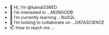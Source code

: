 - 👋 Hi, I’m @kamal33RED
- 👀 I’m interested in ...MONGODB
- 🌱 I’m currently learning ...NoSQL
- 💞️ I’m looking to collaborate on ...DATASCIENCE
- 📫 How to reach me ...

<!---
kamal33RED/kamal33RED is a ✨ special ✨ repository because its `README.md` (this file) appears on your GitHub profile.
You can click the Preview link to take a look at your changes.
--->
